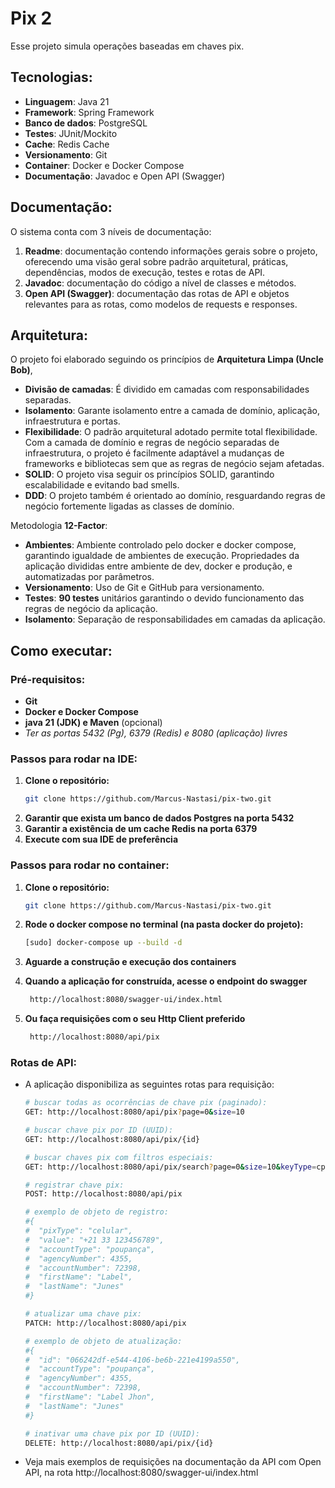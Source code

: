 # Pix 2

Esse projeto simula operações baseadas em chaves pix.

## Tecnologias:

- **Linguagem**: Java 21
- **Framework**: Spring Framework
- **Banco de dados**: PostgreSQL
- **Testes**: JUnit/Mockito
- **Cache**: Redis Cache
- **Versionamento**: Git
- **Container**: Docker e Docker Compose
- **Documentação**: Javadoc e Open API (Swagger)

## Documentação:
O sistema conta com 3 níveis de documentação:
1. **Readme**: documentação contendo informações gerais sobre o projeto, 
   oferecendo uma visão geral sobre padrão arquitetural, práticas, dependências,
   modos de execução, testes e rotas de API.
2. **Javadoc**: documentação do código a nível de classes e métodos.
3. **Open API (Swagger)**: documentação das rotas de API e objetos relevantes para as rotas,
   como modelos de requests e responses.

## Arquitetura:
O projeto foi elaborado seguindo os princípios de **Arquitetura Limpa (Uncle Bob)**,
- **Divisão de camadas**: É dividido em camadas com responsabilidades separadas.
- **Isolamento**: Garante isolamento entre a camada de domínio, aplicação, infraestrutura e portas.
- **Flexibilidade**: O padrão arquitetural adotado permite total flexibilidade. Com a camada de domínio e 
   regras de negócio separadas de infraestrutura, o projeto é facilmente adaptável a mudanças de frameworks 
   e bibliotecas sem que as regras de negócio sejam afetadas.
- **SOLID**: O projeto visa seguir os princípios SOLID, garantindo escalabilidade e evitando bad smells.
- **DDD**: O projeto também é orientado ao domínio, resguardando regras de negócio fortemente ligadas as
   classes de domínio.

Metodologia **12-Factor**:
- **Ambientes**: Ambiente controlado pelo docker e docker compose, garantindo igualdade de ambientes de execução.
   Propriedades da aplicação divididas entre ambiente de dev, docker e produção, e automatizadas por parâmetros.
- **Versionamento**: Uso de Git e GitHub para versionamento. 
- **Testes**: **90 testes** unitários garantindo o devido funcionamento das regras de negócio da aplicação.
- **Isolamento**: Separação de responsabilidades em camadas da aplicação.

## Como executar:
### Pré-requisitos:
- **Git**
- **Docker e Docker Compose**
- **java 21 (JDK) e Maven** (opcional)
- *Ter as portas 5432 (Pg), 6379 (Redis) e 8080 (aplicação) livres*

### Passos para rodar na IDE:
1. **Clone o repositório:**
   ```bash
   git clone https://github.com/Marcus-Nastasi/pix-two.git
2. **Garantir que exista um banco de dados Postgres na porta 5432**
3. **Garantir a existência de um cache Redis na porta 6379**
4. **Execute com sua IDE de preferência**

### Passos para rodar no container:
1. **Clone o repositório:**
   ```bash
   git clone https://github.com/Marcus-Nastasi/pix-two.git
   
2. **Rode o docker compose no terminal (na pasta docker do projeto):**
    ```bash
   [sudo] docker-compose up --build -d
   
3. **Aguarde a construção e execução dos containers**

4. **Quando a aplicação for construída, acesse o endpoint do swagger**
   ```bash
    http://localhost:8080/swagger-ui/index.html

5. **Ou faça requisições com o seu Http Client preferido**
   ```bash
    http://localhost:8080/api/pix

### Rotas de API:
- A aplicação disponibiliza as seguintes rotas para requisição:
   ```bash
   # buscar todas as ocorrências de chave pix (paginado):
   GET: http://localhost:8080/api/pix?page=0&size=10
   
   # buscar chave pix por ID (UUID):
   GET: http://localhost:8080/api/pix/{id}
   
   # buscar chaves pix com filtros especiais:
   GET: http://localhost:8080/api/pix/search?page=0&size=10&keyType=cpf&agencyNumber=1234&accountNumber=12345678&name=mark&creationDate=2025-06-15&inactivationDate=2025-06-15
   
   # registrar chave pix:
   POST: http://localhost:8080/api/pix
   
   # exemplo de objeto de registro:
   #{
   #  "pixType": "celular",
   #  "value": "+21 33 123456789",
   #  "accountType": "poupança",
   #  "agencyNumber": 4355,
   #  "accountNumber": 72398,
   #  "firstName": "Label",
   #  "lastName": "Junes"
   #}
   
   # atualizar uma chave pix:
   PATCH: http://localhost:8080/api/pix
   
   # exemplo de objeto de atualização:
   #{
   #  "id": "066242df-e544-4106-be6b-221e4199a550",
   #  "accountType": "poupança",
   #  "agencyNumber": 4355,
   #  "accountNumber": 72398,
   #  "firstName": "Label Jhon",
   #  "lastName": "Junes"
   #}
   
   # inativar uma chave pix por ID (UUID):
   DELETE: http://localhost:8080/api/pix/{id}

- Veja mais exemplos de requisições na documentação da API
   com Open API, na rota http://localhost:8080/swagger-ui/index.html